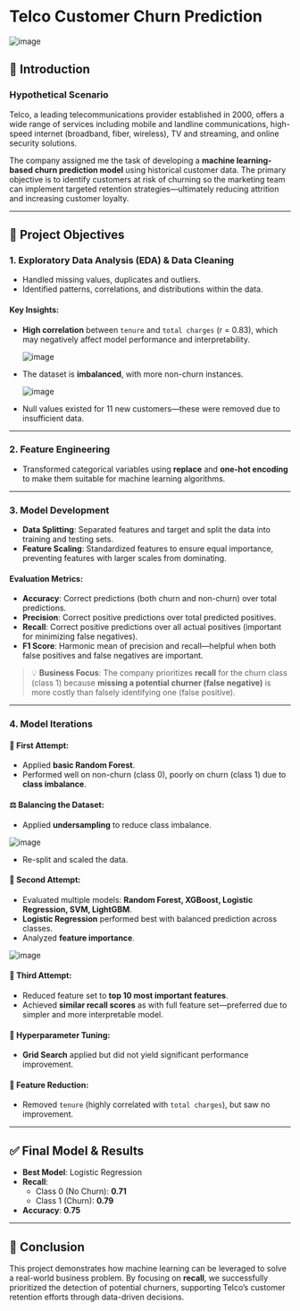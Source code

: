 # Telco Customer Churn Prediction

![image](https://github.com/user-attachments/assets/d38ab77a-5b20-4253-972f-f0e5cc924e11)


## 📌 Introduction

### Hypothetical Scenario

Telco, a leading telecommunications provider established in 2000, offers a wide range of services including mobile and landline communications, high-speed internet (broadband, fiber, wireless), TV and streaming, and online security solutions.

The company assigned me the task of developing a **machine learning-based churn prediction model** using historical customer data. The primary objective is to identify customers at risk of churning so the marketing team can implement targeted retention strategies—ultimately reducing attrition and increasing customer loyalty.

---

## 🎯 Project Objectives

### 1. Exploratory Data Analysis (EDA) & Data Cleaning

- Handled missing values, duplicates and outliers.
- Identified patterns, correlations, and distributions within the data.

#### Key Insights:
- **High correlation** between `tenure` and `total charges` (r = 0.83), which may negatively affect model performance and interpretability.
  
  ![image](https://github.com/user-attachments/assets/c24cd614-e965-4163-803f-942616b0f4c3)

- The dataset is **imbalanced**, with more non-churn instances.
  
  ![image](https://github.com/user-attachments/assets/ed73c358-90ce-4b1b-a5d1-66b7d2b09847)

- Null values existed for 11 new customers—these were removed due to insufficient data.

---

### 2. Feature Engineering

- Transformed categorical variables using **replace** and **one-hot encoding** to make them suitable for machine learning algorithms.

---

### 3. Model Development

- **Data Splitting**: Separated features and target and split the data into training and testing sets.
- **Feature Scaling**: Standardized features to ensure equal importance, preventing features with larger scales from dominating.
  
#### Evaluation Metrics:
- **Accuracy**: Correct predictions (both churn and non-churn) over total predictions.
- **Precision**: Correct positive predictions over total predicted positives.
- **Recall**: Correct positive predictions over all actual positives (important for minimizing false negatives).
- **F1 Score**: Harmonic mean of precision and recall—helpful when both false positives and false negatives are important.

> 💡 **Business Focus**: The company prioritizes **recall** for the churn class (class 1) because **missing a potential churner (false negative)** is more costly than falsely identifying one (false positive).

---

### 4. Model Iterations

#### 🔁 First Attempt:
- Applied **basic Random Forest**.
- Performed well on non-churn (class 0), poorly on churn (class 1) due to **class imbalance**.

#### ⚖️ Balancing the Dataset:
- Applied **undersampling** to reduce class imbalance.
  
![image](https://github.com/user-attachments/assets/9c6d1d82-49d7-4beb-931a-d6fda1137c73)

- Re-split and scaled the data.

#### 🔁 Second Attempt:
- Evaluated multiple models: **Random Forest, XGBoost, Logistic Regression, SVM, LightGBM**.
- **Logistic Regression** performed best with balanced prediction across classes.
- Analyzed **feature importance**.

![image](https://github.com/user-attachments/assets/1354f90e-df98-49cb-97ff-0e58a8c3a222)


#### 🔁 Third Attempt:
- Reduced feature set to **top 10 most important features**.
- Achieved **similar recall scores** as with full feature set—preferred due to simpler and more interpretable model.

#### 🔧 Hyperparameter Tuning:
- **Grid Search** applied but did not yield significant performance improvement.

#### 🧪 Feature Reduction:
- Removed `tenure` (highly correlated with `total charges`), but saw no improvement.

---

## ✅ Final Model & Results

- **Best Model**: Logistic Regression
- **Recall**:
  - Class 0 (No Churn): **0.71**
  - Class 1 (Churn): **0.79**
- **Accuracy**: **0.75**

---
## 📝 Conclusion

This project demonstrates how machine learning can be leveraged to solve a real-world business problem. By focusing on **recall**, we successfully prioritized the detection of potential churners, supporting Telco’s customer retention efforts through data-driven decisions.






